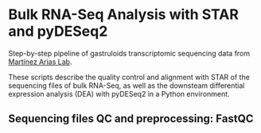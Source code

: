 # Bulk RNA-Seq Analysis with STAR and pyDESeq2
Step-by-step pipeline of gastruloids transcriptomic sequencing data from [Martínez Arias Lab](https://amapress.upf.edu/]).

These scripts describe the quality control and alignment with STAR of the sequencing files of bulk RNA-Seq, as well as the downsteam differential expression analysis (DEA) with pyDESeq2 in a Python environment.

## Sequencing files QC and preprocessing: FastQC

